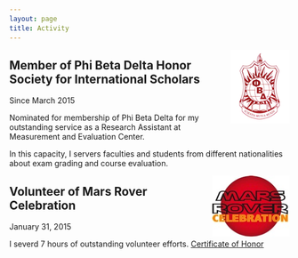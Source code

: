 ```yaml
---
layout: page
title: Activity
---
```

<img align="right" src="./image/PhiBetaDelta.jpg">

## Member of Phi Beta Delta Honor Society for International Scholars
Since March 2015

Nominated for membership of Phi Beta Delta for my outstanding service as a Research Assistant at Measurement and Evaluation Center. 

In this capacity, I servers faculties and students from different nationalities about exam grading and course evaluation.

<img align="right" src="image/MarsRover.jpg">

## Volunteer of Mars Rover Celebration
January 31, 2015

I severd 7 hours of outstanding volunteer efforts. [Certificate of Honor](/files/2015_MarsRoverJudgeCertificates_Part251.pdf)